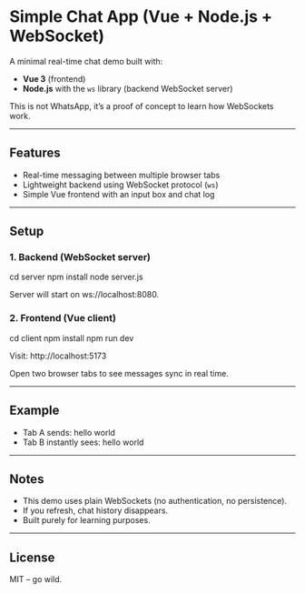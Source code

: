<h1>Simple Chat App (Vue + Node.js + WebSocket)</h1>

A minimal real-time chat demo built with:

- **Vue 3** (frontend)
- **Node.js** with the `ws` library (backend WebSocket server)

This is not WhatsApp, it’s a proof of concept to learn how WebSockets work.

---

## Features

- Real-time messaging between multiple browser tabs
- Lightweight backend using WebSocket protocol (`ws`)
- Simple Vue frontend with an input box and chat log

---

## Setup

### 1. Backend (WebSocket server)

cd server
npm install
node server.js

Server will start on ws://localhost:8080.

### 2. Frontend (Vue client)

cd client
npm install
npm run dev

Visit: http://localhost:5173

Open two browser tabs to see messages sync in real time.

---

## Example

- Tab A sends: hello world
- Tab B instantly sees: hello world

---

## Notes

- This demo uses plain WebSockets (no authentication, no persistence).
- If you refresh, chat history disappears.
- Built purely for learning purposes.

---

## License

MIT – go wild.
